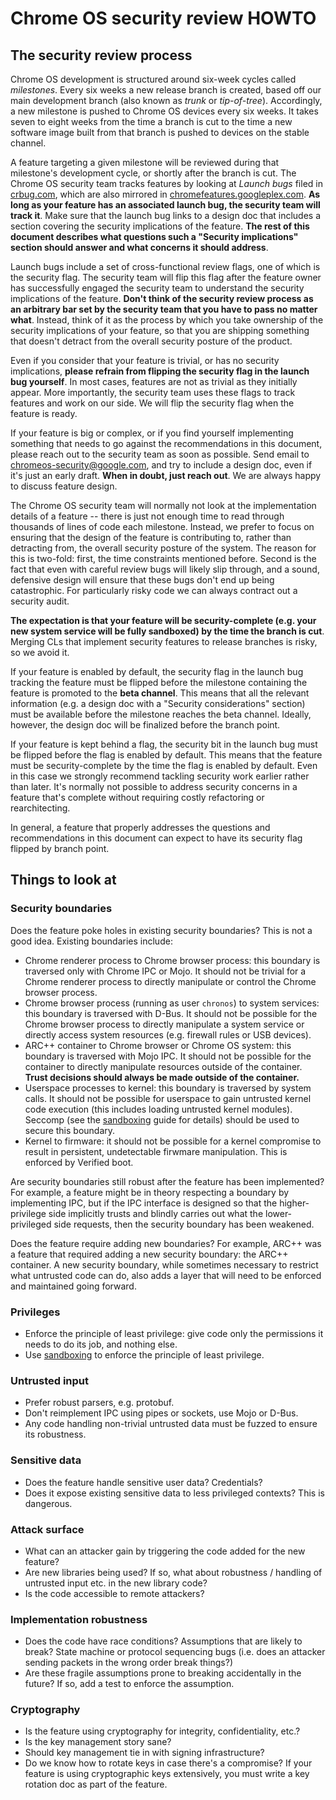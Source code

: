 # Chrome OS security review HOWTO

## The security review process

Chrome OS development is structured around six-week cycles called *milestones*.
Every six weeks a new release branch is created, based off our main development
branch (also known as *trunk* or *tip-of-tree*). Accordingly, a new milestone is
pushed to Chrome OS devices every six weeks. It takes seven to eight weeks from
the time a branch is cut to the time a new software image built from that
branch is pushed to devices on the stable channel.

A feature targeting a given milestone will be reviewed during that milestone's
development cycle, or shortly after the branch is cut. The Chrome OS security
team tracks features by looking at *Launch bugs* filed in [crbug.com], which are
also mirrored in [chromefeatures.googleplex.com]. **As long as your feature has
an associated launch bug, the security team will track it**. Make sure that the
launch bug links to a design doc that includes a section covering the security
implications of the feature. **The rest of this document describes what
questions such a "Security implications" section should answer and what
concerns it should address**.

Launch bugs include a set of cross-functional review flags, one of which is the
security flag. The security team will flip this flag after the feature owner
has successfully engaged the security team to understand the security
implications of the feature. **Don't think of the security review process as an
arbitrary bar set by the security team that you have to pass no matter what**.
Instead, think of it as the process by which you take ownership of the security
implications of your feature, so that you are shipping something that doesn't
detract from the overall security posture of the product.

Even if you consider that your feature is trivial, or has no security
implications, **please refrain from flipping the security flag in the launch bug
yourself**. In most cases, features are not as trivial as they initially
appear. More importantly, the security team uses these flags to track features
and work on our side. We will flip the security flag when the feature is ready.

If your feature is big or complex, or if you find yourself implementing
something that needs to go against the recommendations in this document, please
reach out to the security team as soon as possible. Send email to
[chromeos-security@google.com], and try to include a design doc, even if it's
just an early draft. **When in doubt, just reach out**. We are always happy to
discuss feature design.

The Chrome OS security team will normally not look at the implementation details
of a feature -- there is just not enough time to read through thousands of lines
of code each milestone. Instead, we prefer to focus on ensuring that the design
of the feature is contributing to, rather than detracting from, the overall
security posture of the system. The reason for this is two-fold: first, the time
constraints mentioned before. Second is the fact that even with careful review
bugs will likely slip through, and a sound, defensive design will ensure that
these bugs don't end up being catastrophic. For particularly risky code we can
always contract out a security audit.

**The expectation is that your feature will be security-complete (e.g. your new
system service will be fully sandboxed) by the time the branch is cut**. Merging
CLs that implement security features to release branches is risky, so we avoid
it.

If your feature is enabled by default, the security flag in the launch bug
tracking the feature must be flipped before the milestone containing the feature
is promoted to the **beta channel**. This means that all the relevant
information (e.g. a design doc with a "Security considerations" section) must be
available before the milestone reaches the beta channel. Ideally, however, the
design doc will be finalized before the branch point.

If your feature is kept behind a flag, the security bit in the launch bug must
be flipped before the flag is enabled by default. This means that the feature
must be security-complete by the time the flag is enabled by default. Even in
this case we strongly recommend tackling security work earlier rather than
later. It's normally not possible to address security concerns in a feature
that's complete without requiring costly refactoring or rearchitecting.

In general, a feature that properly addresses the questions and recommendations
in this document can expect to have its security flag flipped by branch point.

## Things to look at

### Security boundaries

Does the feature poke holes in existing security boundaries? This is not a good
idea. Existing boundaries include:

*   Chrome renderer process to Chrome browser process: this boundary is
    traversed only with Chrome IPC or Mojo. It should not be trivial for a
    Chrome renderer process to directly manipulate or control the Chrome
    browser process.
*   Chrome browser process (running as user `chronos`) to system services: this
    boundary is traversed with D-Bus. It should not be possible for the Chrome
    browser process to directly manipulate a system service or directly access
    system resources (e.g. firewall rules or USB devices).
*   ARC++ container to Chrome browser or Chrome OS system: this boundary is
    traversed with Mojo IPC. It should not be possible for the container to
    directly manipulate resources outside of the container. **Trust decisions
    should always be made outside of the container.**
*   Userspace processes to kernel: this boundary is traversed by system calls.
    It should not be possible for userspace to gain untrusted kernel code
    execution (this includes loading untrusted kernel modules). Seccomp (see
    the [sandboxing] guide for details) should be used to secure this boundary.
*   Kernel to firmware: it should not be possible for a kernel compromise to
    result in persistent, undetectable firwmare manipulation. This is enforced
    by Verified boot.

Are security boundaries still robust after the feature has been implemented?
For example, a feature might be in theory respecting a boundary by implementing
IPC, but if the IPC interface is designed so that the higher-privilege side
implicitly trusts and blindly carries out what the lower-privileged side
requests, then the security boundary has been weakened.

Does the feature require adding new boundaries? For example, ARC++ was a
feature that required adding a new security boundary: the ARC++ container. A
new security boundary, while sometimes necessary to restrict what untrusted
code can do, also adds a layer that will need to be enforced and maintained
going forward.

### Privileges

*   Enforce the principle of least privilege: give code only the permissions it
    needs to do its job, and nothing else.
*   Use [sandboxing] to enforce the principle of least privilege.

### Untrusted input

*   Prefer robust parsers, e.g. protobuf.
*   Don't reimplement IPC using pipes or sockets, use Mojo or D-Bus.
*   Any code handling non-trivial untrusted data must be fuzzed to ensure its
    robustness.

### Sensitive data

*   Does the feature handle sensitive user data? Credentials?
*   Does it expose existing sensitive data to less privileged contexts? This is
    dangerous.

### Attack surface

*   What can an attacker gain by triggering the code added for the new feature?
*   Are new libraries being used? If so, what about robustness / handling of
    untrusted input etc. in the new library code?
*   Is the code accessible to remote attackers?

### Implementation robustness

*   Does the code have race conditions? Assumptions that are likely to break?
    State machine or protocol sequencing bugs (i.e. does an attacker sending
    packets in the wrong order break things?)
*   Are these fragile assumptions prone to breaking accidentally in the future?
    If so, add a test to enforce the assumption.

### Cryptography

*   Is the feature using cryptography for integrity, confidentiality, etc.?
*   Is the key management story sane?
*   Should key management tie in with signing infrastructure?
*   Do we know how to rotate keys in case there's a compromise? If your feature
    is using cryptographic keys extensively, you must write a key rotation
    doc as part of the feature.

[sandboxing]: https://chromium.googlesource.com/chromiumos/docs/+/master/sandboxing.md
[crbug.com]: https://crbug.com
[chromefeatures.googleplex.com]: https://chromefeatures.googleplex.com
[chromeos-security@google.com]: mailto:chromeos-security@google.com
